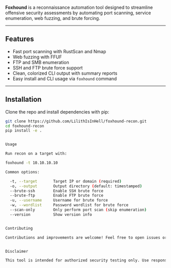 **Foxhound** is a reconnaissance automation tool designed to streamline offensive security assessments by automating port scanning, service enumeration, web fuzzing, and brute forcing.

---

## Features

- Fast port scanning with RustScan and Nmap
- Web fuzzing with FFUF
- FTP and SMB enumeration
- SSH and FTP brute force support
- Clean, colorized CLI output with summary reports
- Easy install and CLI usage via `foxhound` command

---

## Installation

Clone the repo and install dependencies with pip:

```bash
git clone https://github.com/LilithIsInHell/foxhound-recon.git
cd foxhound-recon
pip install -e .


Usage

Run recon on a target with:

foxhound -t 10.10.10.10

Common options:

  -t, --target       Target IP or domain (required)
  -o, --output       Output directory (default: timestamped)
  --brute-ssh        Enable SSH brute force
  --brute-ftp        Enable FTP brute force
  -u, --username     Username for brute force
  -w, --wordlist     Password wordlist for brute force
  --scan-only        Only perform port scan (skip enumeration)
  --version          Show version info


Contributing

Contributions and improvements are welcome! Feel free to open issues or submit pull requests.


Disclaimer

This tool is intended for authorized security testing only. Use responsibly.
```
